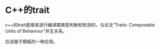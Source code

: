 # C++的trait

c++的trait是用来进行编译期类型判断和检测的，与论文“Traits: Composable Units of Behaviour”并无关系。

应该属于模板的一种应用。